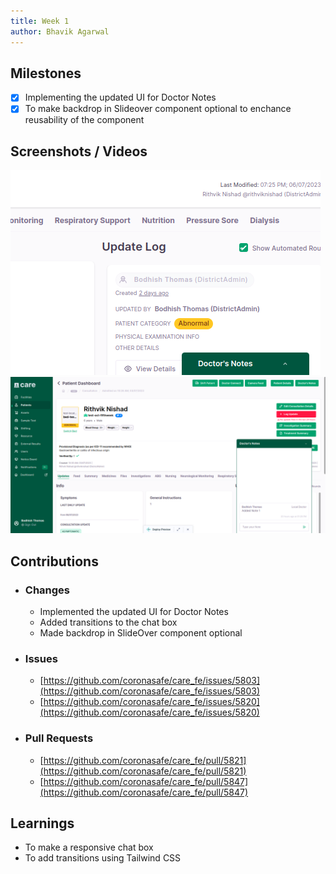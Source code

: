 ```yaml
---
title: Week 1
author: Bhavik Agarwal
---
```


## Milestones
- [x] Implementing the updated UI for Doctor Notes
- [x] To make backdrop in Slideover component optional to enchance reusability of the component

## Screenshots / Videos 

![Collapsed View of Chatbox](./assets/notes-popup-collapsed.png)
![Expanded View of Chatbox](./assets/notes-popup-expanded.png)

## Contributions
 - ### Changes
    - Implemented the updated UI for Doctor Notes
    - Added transitions to the chat box
    - Made backdrop in SlideOver component optional

 - ### Issues
   - [https://github.com/coronasafe/care_fe/issues/5803](https://github.com/coronasafe/care_fe/issues/5803)
   - [https://github.com/coronasafe/care_fe/issues/5820](https://github.com/coronasafe/care_fe/issues/5820)

 - ### Pull Requests
   - [https://github.com/coronasafe/care_fe/pull/5821](https://github.com/coronasafe/care_fe/pull/5821)
   - [https://github.com/coronasafe/care_fe/pull/5847](https://github.com/coronasafe/care_fe/pull/5847)

## Learnings
 - To make a responsive chat box
 - To add transitions using Tailwind CSS